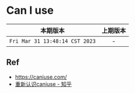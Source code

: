 # Can I use

|本期版本| 上期版本
|:---:|:---:
`Fri Mar 31 13:48:14 CST 2023` | -


## Ref

* <https://caniuse.com/>
* [重新认识caniuse - 知乎](https://zhuanlan.zhihu.com/p/59270927)
